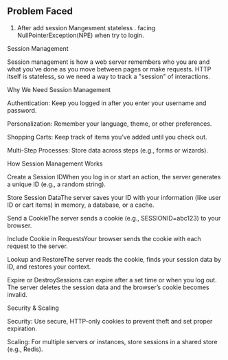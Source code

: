 ## Problem Faced 
1. After add session Mangesment stateless . facing NullPointerException(NPE) when try to login.



Session Management

Session management is how a web server remembers who you are and what you've done as you move between pages or make requests. HTTP itself is stateless, so we need a way to track a "session" of interactions.

Why We Need Session Management

Authentication: Keep you logged in after you enter your username and password.

Personalization: Remember your language, theme, or other preferences.

Shopping Carts: Keep track of items you’ve added until you check out.

Multi-Step Processes: Store data across steps (e.g., forms or wizards).

How Session Management Works

Create a Session IDWhen you log in or start an action, the server generates a unique ID (e.g., a random string).

Store Session DataThe server saves your ID with your information (like user ID or cart items) in memory, a database, or a cache.

Send a CookieThe server sends a cookie (e.g., SESSIONID=abc123) to your browser.

Include Cookie in RequestsYour browser sends the cookie with each request to the server.

Lookup and RestoreThe server reads the cookie, finds your session data by ID, and restores your context.

Expire or DestroySessions can expire after a set time or when you log out. The server deletes the session data and the browser’s cookie becomes invalid.

Security & Scaling

Security: Use secure, HTTP-only cookies to prevent theft and set proper expiration.

Scaling: For multiple servers or instances, store sessions in a shared store (e.g., Redis).
